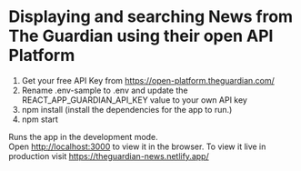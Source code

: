 # Displaying and searching News from The Guardian using their open API Platform

1. Get your free API Key from https://open-platform.theguardian.com/
2. Rename .env-sample to .env and update the REACT_APP_GUARDIAN_API_KEY value to your own API key
3. npm install (install the dependencies for the app to run.)
4. npm start

Runs the app in the development mode.\
Open [http://localhost:3000](http://localhost:3000) to view it in the browser.
To view it live in production visit https://theguardian-news.netlify.app/
